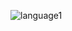 ![language1](https://user-images.githubusercontent.com/69690916/210128454-ea5616b1-90c5-4517-a4ab-22c0b203cbb6.PNG)
